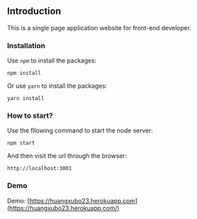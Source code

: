 ## Introduction
This is a single page application website for front-end developer.

### Installation
Use `npm` to install the packages:
```
npm install
```
Or use `yarn` to install the packages:
```
yarn install
```

### How to start?
Use the fllowing command to start the node server:
```
npm start
```
And then visit the url through the browser: 
```
http://localhost:3001
```

### Demo
Demo: [https://huangxubo23.herokuapp.com](https://huangxubo23.herokuapp.com/)